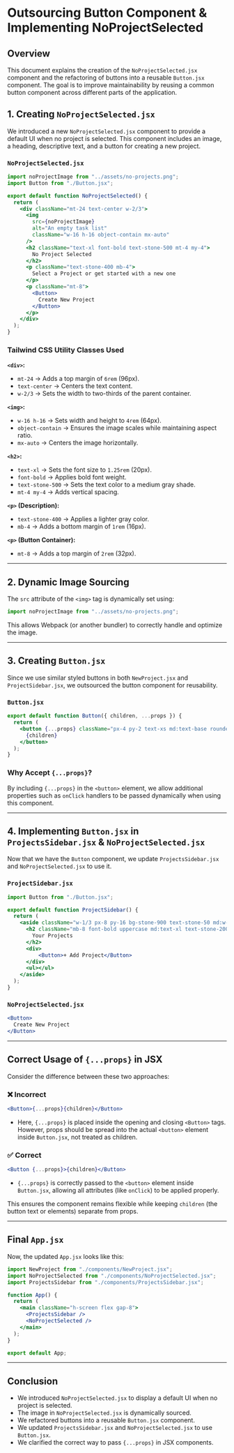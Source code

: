 # Outsourcing Button Component & Implementing NoProjectSelected

## Overview

This document explains the creation of the `NoProjectSelected.jsx` component and the refactoring of buttons into a reusable `Button.jsx` component. The goal is to improve maintainability by reusing a common button component across different parts of the application.

## 1. Creating `NoProjectSelected.jsx`

We introduced a new `NoProjectSelected.jsx` component to provide a default UI when no project is selected. This component includes an image, a heading, descriptive text, and a button for creating a new project.

### `NoProjectSelected.jsx`

```jsx
import noProjectImage from "../assets/no-projects.png";
import Button from "./Button.jsx";

export default function NoProjectSelected() {
  return (
    <div className="mt-24 text-center w-2/3">
      <img
        src={noProjectImage}
        alt="An empty task list"
        className="w-16 h-16 object-contain mx-auto"
      />
      <h2 className="text-xl font-bold text-stone-500 mt-4 my-4">
        No Project Selected
      </h2>
      <p className="text-stone-400 mb-4">
        Select a Project or get started with a new one
      </p>
      <p className="mt-8">
        <Button>
          Create New Project
        </Button>
      </p>
    </div>
  );
}
```

### Tailwind CSS Utility Classes Used

**`<div>`:**
- `mt-24` → Adds a top margin of `6rem` (96px).
- `text-center` → Centers the text content.
- `w-2/3` → Sets the width to two-thirds of the parent container.

**`<img>`:**
- `w-16 h-16` → Sets width and height to `4rem` (64px).
- `object-contain` → Ensures the image scales while maintaining aspect ratio.
- `mx-auto` → Centers the image horizontally.

**`<h2>`:**
- `text-xl` → Sets the font size to `1.25rem` (20px).
- `font-bold` → Applies bold font weight.
- `text-stone-500` → Sets the text color to a medium gray shade.
- `mt-4 my-4` → Adds vertical spacing.

**`<p>` (Description):**
- `text-stone-400` → Applies a lighter gray color.
- `mb-4` → Adds a bottom margin of `1rem` (16px).

**`<p>` (Button Container):**
- `mt-8` → Adds a top margin of `2rem` (32px).

---

## 2. Dynamic Image Sourcing

The `src` attribute of the `<img>` tag is dynamically set using:

```jsx
import noProjectImage from "../assets/no-projects.png";
```

This allows Webpack (or another bundler) to correctly handle and optimize the image.

---

## 3. Creating `Button.jsx`

Since we use similar styled buttons in both `NewProject.jsx` and `ProjectSidebar.jsx`, we outsourced the button component for reusability.

### `Button.jsx`

```jsx
export default function Button({ children, ...props }) {
  return (
    <button {...props} className="px-4 py-2 text-xs md:text-base rounded-md bg-stone-700 text-stone-400 hover:bg-stone-600 hover:text-stone-100">
      {children}
    </button>
  );
}
```

### Why Accept `{...props}`?

By including `{...props}` in the `<button>` element, we allow additional properties such as `onClick` handlers to be passed dynamically when using this component.

---

## 4. Implementing `Button.jsx` in `ProjectsSidebar.jsx` & `NoProjectSelected.jsx`

Now that we have the `Button` component, we update `ProjectsSidebar.jsx` and `NoProjectSelected.jsx` to use it.

### `ProjectSidebar.jsx`

```jsx
import Button from "./Button.jsx";

export default function ProjectSidebar() {
  return (
    <aside className="w-1/3 px-8 py-16 bg-stone-900 text-stone-50 md:w-72 rounded-r-xl">
      <h2 className="mb-8 font-bold uppercase md:text-xl text-stone-200">
        Your Projects
      </h2>
      <div>
          <Button>+ Add Project</Button>
      </div>
      <ul></ul>
    </aside>
  );
}
```

### `NoProjectSelected.jsx`

```jsx
<Button>
  Create New Project
</Button>
```

---

## Correct Usage of `{...props}` in JSX

Consider the difference between these two approaches:

### ❌ Incorrect
```jsx
<Button>{...props}{children}</Button>
```

- Here, `{...props}` is placed inside the opening and closing `<Button>` tags. However, props should be spread into the actual `<button>` element inside `Button.jsx`, not treated as children.

### ✅ Correct
```jsx
<Button {...props}>{children}</Button>
```

- `{...props}` is correctly passed to the `<button>` element inside `Button.jsx`, allowing all attributes (like `onClick`) to be applied properly.

This ensures the component remains flexible while keeping `children` (the button text or elements) separate from props.

---

## Final `App.jsx`

Now, the updated `App.jsx` looks like this:

```jsx
import NewProject from "./components/NewProject.jsx";
import NoProjectSelected from "./components/NoProjectSelected.jsx";
import ProjectsSidebar from "./components/ProjectsSidebar.jsx";

function App() {
  return (
    <main className="h-screen flex gap-8">
      <ProjectsSidebar />
      <NoProjectSelected />
    </main>
  );
}

export default App;
```

---

## Conclusion

- We introduced `NoProjectSelected.jsx` to display a default UI when no project is selected.
- The image in `NoProjectSelected.jsx` is dynamically sourced.
- We refactored buttons into a reusable `Button.jsx` component.
- We updated `ProjectsSidebar.jsx` and `NoProjectSelected.jsx` to use `Button.jsx`.
- We clarified the correct way to pass `{...props}` in JSX components.


